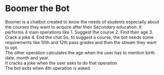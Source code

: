 # Boomer the Bot
Boomer is a chatbot created to know the needs of students especially about the courses they want to acquire after their Secondary education. It performs 4 main operations like
	  1.	Suggest the course
	  2.	Find their age
	  3.	Crack a joke
	  4.	End the chat
So, to suggest a course, the bot needs some requirements like 10th and 12th pass grades and then the stream they want to opt.   
The other operation calculates the age when the user has to mention birth date, month and year.  
It cracks a joke when the user asks to do that operation  
The bot exits when 4th operation is asked.  
